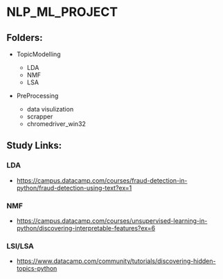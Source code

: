# NLP_ML_PROJECT



## Folders:
  
  - TopicModelling
    - LDA
    - NMF
    - LSA
  
  - PreProcessing
    - data visulization
    - scrapper
    - chromedriver_win32


## Study Links:

### LDA
 - https://campus.datacamp.com/courses/fraud-detection-in-python/fraud-detection-using-text?ex=1
### NMF
 - https://campus.datacamp.com/courses/unsupervised-learning-in-python/discovering-interpretable-features?ex=6
### LSI/LSA
 - https://www.datacamp.com/community/tutorials/discovering-hidden-topics-python


